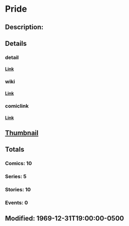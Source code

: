 # Pride
## Description: 
## Details
### detail
#### [Link](http://marvel.com/characters/1791/pride?utm_campaign=apiRef&utm_source=225578a89fc76f3d20fbffda5d17a88d)
### wiki
#### [Link](http://marvel.com/universe/Pride?utm_campaign=apiRef&utm_source=225578a89fc76f3d20fbffda5d17a88d)
### comiclink
#### [Link](http://marvel.com/comics/characters/1011104/pride?utm_campaign=apiRef&utm_source=225578a89fc76f3d20fbffda5d17a88d)
## [Thumbnail](http://i.annihil.us/u/prod/marvel/i/mg/1/b0/4c0030ac10524.jpg)
## Totals
### Comics: 10
### Series: 5
### Stories: 10
### Events: 0
## Modified: 1969-12-31T19:00:00-0500
